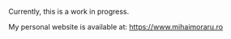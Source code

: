 Currently, this is a work in progress.

My personal website is available at: https://www.mihaimoraru.ro
